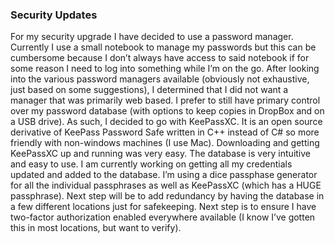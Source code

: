 ### Security Updates

For my security upgrade I have decided to use a password manager.  Currently I use a small notebook to manage my passwords but this can be cumbersome because I don’t always have access to said notebook if for some reason I need to log into something while I’m on the go.  After looking into the various password managers available (obviously not exhaustive, just based on some suggestions), I determined that I did not want a manager that was primarily web based.  I prefer to still have primary control over my password database (with options to keep copies in DropBox and on a USB drive).  As such, I decided to go with KeePassXC.  It is an open source derivative of KeePass Password Safe written in C++ instead of C# so more friendly with non-windows machines (I use Mac).
Downloading and getting KeePassXC up and running was very easy.  The database is very intuitive and easy to use.  I am currently working on getting all my credentials updated and added to the database.  I’m using a dice passphase generator for all the individual passphrases as well as KeePassXC (which has a HUGE passphrase).  Next step will be to add redundancy by having the database in a few different locations just for safekeeping.
Next step is to ensure I have two-factor authorization enabled everywhere available (I know I’ve gotten this in most locations, but want to verify).
